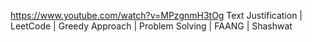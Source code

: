 https://www.youtube.com/watch?v=MPzgnmH3tOg
Text Justification | LeetCode | Greedy Approach | Problem Solving | FAANG | Shashwat